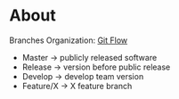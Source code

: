 # About
  Branches Organization: [Git Flow](https://danielkummer.github.io/git-flow-cheatsheet/index.html)
  
  * Master -> publicly released software
  * Release -> version before public release
  * Develop -> develop team version
  * Feature/X -> X feature branch